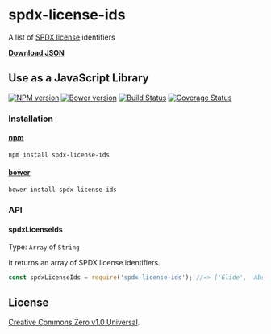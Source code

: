 # spdx-license-ids

A list of [SPDX license](https://spdx.org/licenses/) identifiers

[**Download JSON**](https://raw.githubusercontent.com/shinnn/spdx-license-ids/master/index.json)

## Use as a JavaScript Library

[![NPM version](https://img.shields.io/npm/v/spdx-license-ids.svg)](https://www.npmjs.org/package/spdx-license-ids)
[![Bower version](https://img.shields.io/bower/v/spdx-license-ids.svg)](https://github.com/shinnn/spdx-license-ids/releases)
[![Build Status](https://travis-ci.org/shinnn/spdx-license-ids.svg?branch=master)](https://travis-ci.org/shinnn/spdx-license-ids)
[![Coverage Status](https://img.shields.io/coveralls/shinnn/spdx-license-ids.svg)](https://coveralls.io/r/shinnn/spdx-license-ids)

### Installation

#### [npm](https://www.npmjs.com/)

```
npm install spdx-license-ids
```

#### [bower](https://bower.io/)

```
bower install spdx-license-ids
```

### API

#### spdxLicenseIds

Type: `Array` of `String`

It returns an array of SPDX license identifiers.

```javascript
const spdxLicenseIds = require('spdx-license-ids'); //=> ['Glide', 'Abstyles', 'AFL-1.1', ... ]
```

## License

[Creative Commons Zero v1.0 Universal](https://creativecommons.org/publicdomain/zero/1.0/deed).
